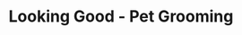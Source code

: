 ---
title: "Looking Good - Pet Grooming"
url: /bedlington/looking-good-pet-grooming/
shop: Tiere
---